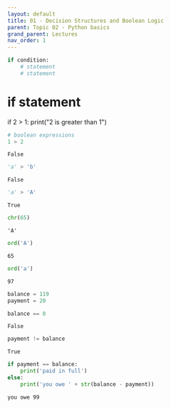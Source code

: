 ```yaml
---
layout: default
title: 01 - Decision Structures and Boolean Logic
parent: Topic 02 - Python basics
grand_parent: Lectures
nav_order: 1
---
```

```python
if condition:
    # statement
    # statement
```

# if statement
if 2 > 1:
    print("2 is greater than 1")


```python
# boolean expressions
1 > 2
```




    False




```python
'a' > 'b'
```




    False




```python
'a' > 'A'
```




    True




```python
chr(65)
```




    'A'




```python
ord('A')
```




    65




```python
ord('a')
```




    97




```python
balance = 119
payment = 20
```


```python
balance == 0
```




    False




```python
payment != balance
```




    True




```python
if payment == balance:
    print('paid in full')
else:
    print('you owe ' + str(balance - payment))
```

    you owe 99



```python

```
